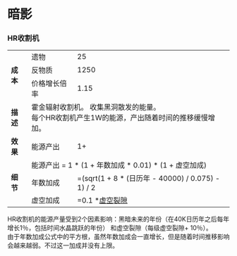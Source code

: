 # 暗影

### HR收割机
<table>
<tbody>
<tr>
<td rowspan="3">
<strong>
成本
</strong>
</td>
<td>
遗物
</td>
<td>
25
</td>
</tr>
<tr>
<td>
反物质
</td>
<td>
1250
</td>
</tr>
<tr>
<td>
价格增长倍率
</td>
<td>
1.15
</td>
</tr>
<tr>
<td>
<strong>
描述
</strong>
</td>
<td colspan="2">
霍金辐射收割机。
收集黑洞散发的能量。
<br style="clear:both">
每个HR收割机产生1W的能源，产出随着时间的推移缓慢增加。
</td>
</tr>
<tr>
<td>
<strong>
效果
</strong>
</td>
<td>
能源产出
</td>
<td>
1+
</td>
</tr>
<tr>
<td rowspan="3">
<strong>
细节
</strong>
</td>
<td colspan="2">
能源产出 = 1 * (1 + 年数加成 * 0.01) * (1 + 虚空加成)
</td>
</tr>
<tr>
<td>
年数加成
</td>
<td>
=(sqrt(1 + 8 * (日历年 - 40000) / 0.075) - 1) / 2
</td>
</tr>
<tr>
<td>
虚空加成
</td>
<td>
=0.1 *<a href="?file=001-猫咪百科/08-时间#虚空裂隙">虚空裂隙</a>
</td>
</tr>
</tbody>
</table>
HR收割机的能源产量受到2个因素影响：黑暗未来的年份（在40K日历年之后每年增长1％，包括时间水晶跳跃的年份）
和虚空裂隙（每级虚空裂隙+ 10％）。<br>
由于年数加成公式中的平方根，虽然年数加成会一直增长，但是随着时间推移影响会越来越弱。不过这一加成并没有上限。
